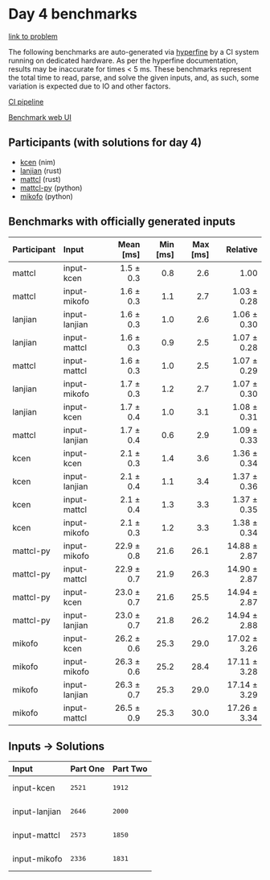 # Day 4 benchmarks

[link to problem](https://adventofcode.com/2024/day/4)

The following benchmarks are auto-generated via
[hyperfine](https://github.com/sharkdp/hyperfine) by a CI system running on
dedicated hardware. As per the hyperfine documentation, results may be
inaccurate for times < 5 ms. These benchmarks represent the total time to read,
parse, and solve the given inputs, and, as such, some variation is expected due
to IO and other factors.

[CI pipeline](http://ci.papercode.net:8080/teams/main/pipelines/aoc2024)

[Benchmark web UI](https://aoc.ancalagon.black)


## Participants (with solutions for day 4)

- [kcen](https://github.com/kcen/aoc2024) (nim)
- [lanjian](https://github.com/lanjian/aoc-2024) (rust)
- [mattcl](https://github.com/mattcl/aoc2024) (rust)
- [mattcl-py](https://github.com/mattcl/aoc2024-py) (python)
- [mikofo](https://github.com/mikofo/aoc2024) (python)


## Benchmarks with officially generated inputs

| Participant | Input | Mean [ms] | Min [ms] | Max [ms] | Relative |
|:---|:---|---:|---:|---:|---:|
| mattcl | input-kcen | 1.5 ± 0.3 | 0.8 | 2.6 | 1.00 |
| mattcl | input-mikofo | 1.6 ± 0.3 | 1.1 | 2.7 | 1.03 ± 0.28 |
| lanjian | input-lanjian | 1.6 ± 0.3 | 1.0 | 2.6 | 1.06 ± 0.30 |
| lanjian | input-mattcl | 1.6 ± 0.3 | 0.9 | 2.5 | 1.07 ± 0.28 |
| mattcl | input-mattcl | 1.6 ± 0.3 | 1.0 | 2.5 | 1.07 ± 0.29 |
| lanjian | input-mikofo | 1.7 ± 0.3 | 1.2 | 2.7 | 1.07 ± 0.30 |
| lanjian | input-kcen | 1.7 ± 0.4 | 1.0 | 3.1 | 1.08 ± 0.31 |
| mattcl | input-lanjian | 1.7 ± 0.4 | 0.6 | 2.9 | 1.09 ± 0.33 |
| kcen | input-kcen | 2.1 ± 0.3 | 1.4 | 3.6 | 1.36 ± 0.34 |
| kcen | input-lanjian | 2.1 ± 0.4 | 1.1 | 3.4 | 1.37 ± 0.36 |
| kcen | input-mattcl | 2.1 ± 0.4 | 1.3 | 3.3 | 1.37 ± 0.35 |
| kcen | input-mikofo | 2.1 ± 0.3 | 1.2 | 3.3 | 1.38 ± 0.34 |
| mattcl-py | input-mikofo | 22.9 ± 0.8 | 21.6 | 26.1 | 14.88 ± 2.87 |
| mattcl-py | input-mattcl | 22.9 ± 0.7 | 21.9 | 26.3 | 14.90 ± 2.87 |
| mattcl-py | input-kcen | 23.0 ± 0.7 | 21.6 | 25.5 | 14.94 ± 2.87 |
| mattcl-py | input-lanjian | 23.0 ± 0.7 | 21.8 | 26.2 | 14.94 ± 2.88 |
| mikofo | input-kcen | 26.2 ± 0.6 | 25.3 | 29.0 | 17.02 ± 3.26 |
| mikofo | input-mikofo | 26.3 ± 0.6 | 25.2 | 28.4 | 17.11 ± 3.28 |
| mikofo | input-lanjian | 26.3 ± 0.7 | 25.3 | 29.0 | 17.14 ± 3.29 |
| mikofo | input-mattcl | 26.5 ± 0.9 | 25.3 | 30.0 | 17.26 ± 3.34 |


## Inputs -> Solutions

| Input | Part One | Part Two |
|:---|:---|:---|
|input-kcen|<pre>2521</pre>|<pre>1912</pre>|
|input-lanjian|<pre>2646</pre>|<pre>2000</pre>|
|input-mattcl|<pre>2573</pre>|<pre>1850</pre>|
|input-mikofo|<pre>2336</pre>|<pre>1831</pre>|